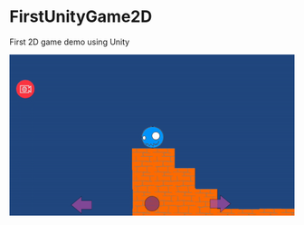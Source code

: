 # FirstUnityGame2D
First 2D game demo using Unity

![](https://github.com/EduardoChuks/FirstUnityGame2D/blob/master/demo.gif)
